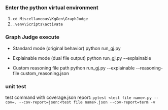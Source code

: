 ### Enter the python virtual environment

1. `cd Miscellaneous\KgGen\GraphJudge`
2. `.venv\Scripts\activate` 

### Graph Judge execute

- Standard mode (original behavior)
python run_gj.py

- Explainable mode (dual file output)
python run_gj.py --explainable

- Custom reasoning file path
python run_gj.py --explainable --reasoning-file custom_reasoning.json

### unit test

test command with coverage.json report:
`pytest <test file name>.py --cov=. --cov-report=json:<test file name>.json --cov-report=term -v`
